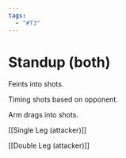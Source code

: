 ```yaml
---
tags:
  - "#T3"
---
```


# Standup (both)

Feints into shots.

Timing shots based on opponent.

Arm drags into shots.

[[Single Leg (attacker)]]

[[Double Leg (attacker)]]
